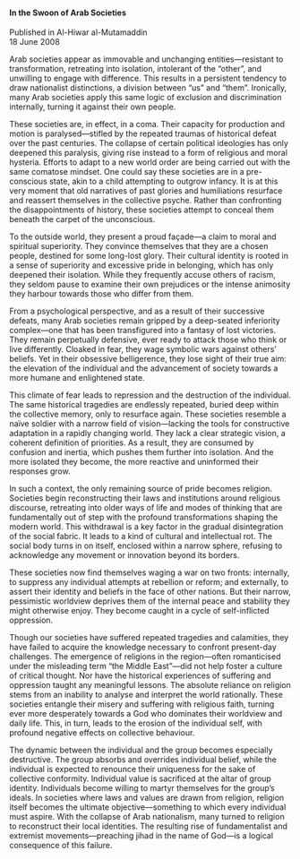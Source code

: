 <h4>In the Swoon of Arab Societies</h4>


Published in Al-Hiwar al-Mutamaddin
<br>
18 June 2008


Arab societies appear as immovable and unchanging entities—resistant to transformation, retreating into isolation, intolerant of the “other”, and unwilling to engage with difference. This results in a persistent tendency to draw nationalist distinctions, a division between “us” and “them”. Ironically, many Arab societies apply this same logic of exclusion and discrimination internally, turning it against their own people.

These societies are, in effect, in a coma. Their capacity for production and motion is paralysed—stifled by the repeated traumas of historical defeat over the past centuries. The collapse of certain political ideologies has only deepened this paralysis, giving rise instead to a form of religious and moral hysteria. Efforts to adapt to a new world order are being carried out with the same comatose mindset. One could say these societies are in a pre-conscious state, akin to a child attempting to outgrow infancy. It is at this very moment that old narratives of past glories and humiliations resurface and reassert themselves in the collective psyche. Rather than confronting the disappointments of history, these societies attempt to conceal them beneath the carpet of the unconscious.

To the outside world, they present a proud façade—a claim to moral and spiritual superiority. They convince themselves that they are a chosen people, destined for some long-lost glory. Their cultural identity is rooted in a sense of superiority and excessive pride in belonging, which has only deepened their isolation. While they frequently accuse others of racism, they seldom pause to examine their own prejudices or the intense animosity they harbour towards those who differ from them.

From a psychological perspective, and as a result of their successive defeats, many Arab societies remain gripped by a deep-seated inferiority complex—one that has been transfigured into a fantasy of lost victories. They remain perpetually defensive, ever ready to attack those who think or live differently. Cloaked in fear, they wage symbolic wars against others’ beliefs. Yet in their obsessive belligerence, they lose sight of their true aim: the elevation of the individual and the advancement of society towards a more humane and enlightened state.

This climate of fear leads to repression and the destruction of the individual. The same historical tragedies are endlessly repeated, buried deep within the collective memory, only to resurface again. These societies resemble a naïve soldier with a narrow field of vision—lacking the tools for constructive adaptation in a rapidly changing world. They lack a clear strategic vision, a coherent definition of priorities. As a result, they are consumed by confusion and inertia, which pushes them further into isolation. And the more isolated they become, the more reactive and uninformed their responses grow.

In such a context, the only remaining source of pride becomes religion. Societies begin reconstructing their laws and institutions around religious discourse, retreating into older ways of life and modes of thinking that are fundamentally out of step with the profound transformations shaping the modern world. This withdrawal is a key factor in the gradual disintegration of the social fabric. It leads to a kind of cultural and intellectual rot. The social body turns in on itself, enclosed within a narrow sphere, refusing to acknowledge any movement or innovation beyond its borders.

These societies now find themselves waging a war on two fronts: internally, to suppress any individual attempts at rebellion or reform; and externally, to assert their identity and beliefs in the face of other nations. But their narrow, pessimistic worldview deprives them of the internal peace and stability they might otherwise enjoy. They become caught in a cycle of self-inflicted oppression.

Though our societies have suffered repeated tragedies and calamities, they have failed to acquire the knowledge necessary to confront present-day challenges. The emergence of religions in the region—often romanticised under the misleading term “the Middle East”—did not help foster a culture of critical thought. Nor have the historical experiences of suffering and oppression taught any meaningful lessons. The absolute reliance on religion stems from an inability to analyse and interpret the world rationally. These societies entangle their misery and suffering with religious faith, turning ever more desperately towards a God who dominates their worldview and daily life. This, in turn, leads to the erosion of the individual self, with profound negative effects on collective behaviour.

The dynamic between the individual and the group becomes especially destructive. The group absorbs and overrides individual belief, while the individual is expected to renounce their uniqueness for the sake of collective conformity. Individual value is sacrificed at the altar of group identity. Individuals become willing to martyr themselves for the group’s ideals. In societies where laws and values are drawn from religion, religion itself becomes the ultimate objective—something to which every individual must aspire. With the collapse of Arab nationalism, many turned to religion to reconstruct their local identities. The resulting rise of fundamentalist and extremist movements—preaching jihad in the name of God—is a logical consequence of this failure.
